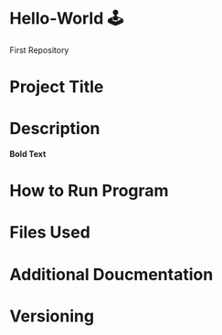 # Hello-World 🕹️
First Repository
# Project Title
# Description
**Bold Text**
# How to Run Program
# Files Used
# Additional Doucmentation
# Versioning
